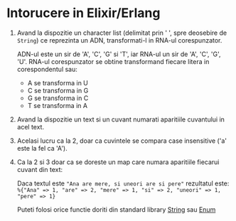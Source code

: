 # Intorucere in Elixir/Erlang

1. Avand la dispozitie un character list (delimitat prin ' ', spre deosebire de `String`) ce reprezinta un ADN, transformati-l in RNA-ul corespunzator.

   ADN-ul este un sir de 'A', 'C', 'G' si 'T', iar RNA-ul un sir de  'A', 'C', 'G', 'U'. RNA-ul corespunzator se obtine transformand fiecare litera in corespondentul sau:

   * A se transforma in U
   * C se transforma in G
   * G se transforma in C
   * T se transforma in A 

2. Avand la dispozitie un text si un cuvant numarati aparitiile cuvantului in acel text.

3. Acelasi lucru ca la 2, doar ca cuvintele se compara case insensitive ('a' este la fel ca 'A').

4. Ca la 2 si 3 doar ca se doreste un map care numara aparitiile fiecarui cuvant din text:

   Daca textul este `"Ana are mere, si uneori are si pere"` rezultatul este: `%{"Ana" => 1, "are" => 2, "mere" => 1, "si" => 2, "uneori" => 1, "pere" => 1}`

    Puteti folosi orice functie doriti din standard library [String](https://hexdocs.pm/elixir/String.html) sau [Enum](https://hexdocs.pm/elixir/Enum.html#functions)
